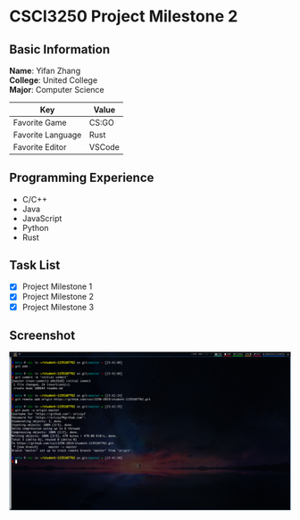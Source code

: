 # CSCI3250 Project Milestone 2

## Basic Information
**Name**: Yifan Zhang  
**College**: United College  
**Major**: Computer Science  

| Key               | Value  |
|-------------------|--------|
| Favorite Game     | CS:GO  |
| Favorite Language | Rust   |
| Favorite Editor   | VSCode |

## Programming Experience
* C/C++
* Java
* JavaScript
* Python
* Rust

## Task List
- [x] Project Milestone 1
- [x] Project Milestone 2
- [x] Project Milestone 3

## Screenshot
![screenshot](screenshot.png)
